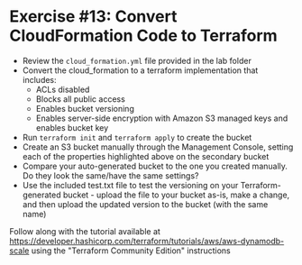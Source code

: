 # Exercise #13: Convert CloudFormation Code to Terraform

* Review the `cloud_formation.yml` file provided in the lab folder
* Convert the cloud_formation to a terraform implementation that includes:
    - ACLs disabled
    - Blocks all public access
    - Enables bucket versioning
    - Enables server-side encryption with Amazon S3 managed keys and enables bucket key
* Run `terraform init` and `terraform apply` to create the bucket
* Create an S3 bucket manually through the Management Console, setting each of the properties highlighted above on the secondary bucket
* Compare your auto-generated bucket to the one you created manually. Do they look the same/have the same settings?
* Use the included test.txt file to test the versioning on your Terraform-generated bucket - upload the file to your bucket as-is, make a change, and then upload the updated version to the bucket (with the same name)

Follow along with the tutorial available at https://developer.hashicorp.com/terraform/tutorials/aws/aws-dynamodb-scale using the "Terraform Community Edition" instructions